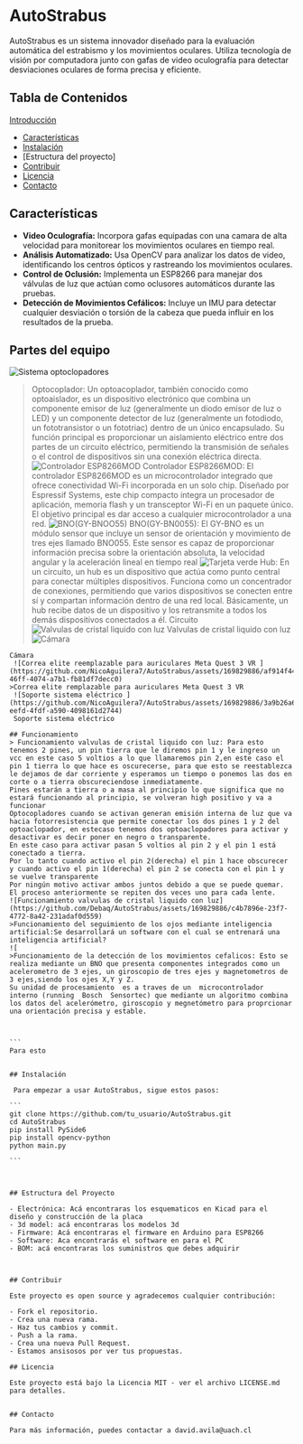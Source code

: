 # AutoStrabus

AutoStrabus es un sistema innovador diseñado para la evaluación automática del estrabismo y los movimientos oculares. Utiliza tecnología de visión por computadora junto con gafas de video oculografía para detectar desviaciones oculares de forma precisa y eficiente.

## Tabla de Contenidos
 [Introducción](#Autostrabus)
   - [Características](#Características)
   - [Instalación](#Instalación)
   - [Estructura del proyecto]
   - [Contribuir](#Contribuir)
   - [Licencia](#Licencia)
   - [Contacto](#Contacto)


## Características

- **Video Oculografía:** Incorpora gafas equipadas con una camara de alta velocidad para monitorear los movimientos oculares en tiempo real.
- **Análisis Automatizado:** Usa OpenCV para analizar los datos de video, identificando los centros ópticos y rastreando los movimientos oculares.
- **Control de Oclusión:** Implementa un ESP8266 para manejar dos válvulas de luz que actúan como oclusores automáticos durante las pruebas.
- **Detección de Movimientos Cefálicos:** Incluye un IMU para detectar cualquier desviación o torsión de la cabeza que pueda influir en los resultados de la prueba.
 ## Partes del equipo
![Sistema optoclopadores ](https://github.com/NicoAguilera7/AutoStrabus/assets/169829886/dd2d0c4c-2f4a-4908-826d-58f713a9faac)
>Optocoplador: Un optoacoplador, también conocido como optoaislador, es un dispositivo electrónico que combina un componente emisor de luz (generalmente un diodo emisor de luz o LED) y un componente detector de luz (generalmente un fotodiodo, un fototransistor o un fototriac) dentro de un único encapsulado. Su función principal es proporcionar un aislamiento eléctrico entre dos partes de un circuito eléctrico, permitiendo la transmisión de señales o el control de dispositivos sin una conexión eléctrica directa.
![Controlador ESP8266MOD](https://github.com/NicoAguilera7/AutoStrabus/assets/169829886/efb8b195-e4f2-4717-b48d-570b2e7591f9)
>Controlador ESP8266MOD: El controlador ESP8266MOD es un microcontrolador integrado que ofrece conectividad Wi-Fi incorporada en un solo chip. Diseñado por Espressif Systems, este chip compacto integra un procesador de aplicación, memoria flash y un transceptor Wi-Fi en un paquete único. El objetivo principal es dar acceso a cualquier microcontrolador a una red.
![BNO(GY-BNOO55)](https://github.com/NicoAguilera7/AutoStrabus/assets/169829886/89754a8f-7ea3-414a-85c0-359307acdc89)
>BNO(GY-BN0055):
>El GY-BNO es un módulo sensor que incluye un sensor de orientación y movimiento de tres ejes llamado BNO055. Este sensor es capaz de proporcionar información precisa sobre la orientación absoluta, la velocidad angular y la aceleración lineal en tiempo real
![Tarjeta verde ](https://github.com/NicoAguilera7/AutoStrabus/assets/169829886/4b93e539-cd3d-4fde-804f-54ba116cb3a5)
>Hub: En un circuito, un hub es un dispositivo que actúa como punto central para conectar múltiples dispositivos. Funciona como un concentrador de conexiones, permitiendo que varios dispositivos se conecten entre sí y compartan información dentro de una red local. Básicamente, un hub recibe datos de un dispositivo y los retransmite a todos los demás dispositivos conectados a él.
>Circuito 
![Valvulas de cristal liquido con luz ](https://github.com/Debaq/AutoStrabus/assets/169829886/5cebd9d5-8cd1-4f49-9892-33407047423e)
>Valvulas de cristal liquido con luz 
![Cámara ](https://github.com/NicoAguilera7/AutoStrabus/assets/169829886/c6b0733c-15bf-4b93-b498-465aea8d13d1)
````
Cámara 
 ![Correa elite reemplazable para auriculares Meta Quest 3 VR ](https://github.com/NicoAguilera7/AutoStrabus/assets/169829886/af914f44-46ff-4074-a7b1-fb81df7decc0)
>Correa elite remplazable para auriculares Meta Quest 3 VR
 ![Soporte sistema eléctrico ](https://github.com/NicoAguilera7/AutoStrabus/assets/169829886/3a9b26a6-eefd-4fdf-a590-4098161d2744)
 Soporte sistema eléctrico 

## Funcionamiento 
> Funcionamiento valvulas de cristal liquido con luz: Para esto tenemos 2 pines, un pin tierra que le diremos pin 1 y le ingreso un vcc en este caso 5 voltios a lo que llamaremos pin 2,en este caso el pin 1 tierra lo que hace es oscurecerse, para que esto se reestablezca le dejamos de dar corriente y esperamos un tiempo o ponemos las dos en corte o a tierra obscureciendose inmediatamente.
Pines estarán a tierra o a masa al principio lo que significa que no estará funcionando al principio, se volveran high positivo y va a funcionar 
Optocopladores cuando se activan generan emisión interna de luz que va hacia fotorresistencia que permite conectar los dos pines 1 y 2 del optoaclopador, en estecaso tenemos dos optoaclopadores para activar y desactivar es decir poner en negro o transparente.
En este caso para activar pasan 5 voltios al pin 2 y el pin 1 está conectado a tierra.
Por lo tanto cuando activo el pin 2(derecha) el pin 1 hace obscurecer y cuando activo el pin 1(derecha) el pin 2 se conecta con el pin 1 y se vuelve transparente
Por ningún motivo activar ambos juntos debido a que se puede quemar.
El proceso anteriormente se repiten dos veces uno para cada lente.
![Funcionamiento valvulas de cristal liquido con luz](https://github.com/Debaq/AutoStrabus/assets/169829886/c4b7896e-23f7-4772-8a42-231adaf0d559)
>Funcionamiento del seguimiento de los ojos mediante inteligencia artificial:Se desarrollará un software con el cual se entrenará una inteligencia artificial?
![
>Funcionamiento de la detección de los movimientos cefalicos: Esto se realiza mediante un BNO que presenta componentes integrados como un acelerometro de 3 ejes, un giroscopio de tres ejes y magnetometros de 3 ejes,siendo los ojes X,Y y Z.
Su unidad de procesamiento  es a traves de un  microcontrolador interno (running  Bosch  Sensortec) que mediante un algoritmo combina los datos del acelerómetro, giroscopio y megnetómetro para proprcionar una orientación precisa y estable.



```
Para esto 


## Instalación

 Para empezar a usar AutoStrabus, sigue estos pasos:

```
git clone https://github.com/tu_usuario/AutoStrabus.git
cd AutoStrabus
pip install PySide6
pip install opencv-python
python main.py

```



## Estructura del Proyecto

- Electrónica: Acá encontraras los esquematicos en Kicad para el diseño y construcción de la placa
- 3d model: acá encontraras los modelos 3d
- Firmware: Acá encontraras el firmware en Arduino para ESP8266
- Software: Aca encontrarás el software en para el PC
- BOM: acá encontraras los suministros que debes adquirir



## Contribuir

Este proyecto es open source y agradecemos cualquier contribución:

- Fork el repositorio.
- Crea una nueva rama.
- Haz tus cambios y commit.
- Push a la rama.
- Crea una nueva Pull Request.
- Estamos ansisosos por ver tus propuestas.

## Licencia

Este proyecto está bajo la Licencia MIT - ver el archivo LICENSE.md para detalles.


## Contacto

Para más información, puedes contactar a david.avila@uach.cl



